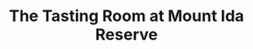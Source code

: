 ---
title: "The Tasting Room at Mount Ida Reserve"
url: /scottsville/the-tasting-room-at-mount-ida-reserve/
shop: wine
---
